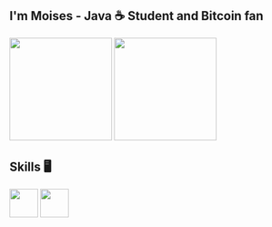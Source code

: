 ## I'm Moises - Java ☕ Student and Bitcoin fan

<div align="left">
	<img height="180em" src="https://github-readme-stats.vercel.app/api?username=MoisesC-Costa&show_icons=true&theme=radical&include_all_commits=true&count_private=true" />
	<img height="180em" src="https://github-readme-stats.vercel.app/api/top-langs/?username=MoisesC-Costa&theme=radical" />
</div>

## Skills :desktop_computer:

<div>
	<img height="50px" src="https://cdn.jsdelivr.net/gh/devicons/devicon/icons/python/python-original-wordmark.svg" />
  	<img height="50px" src="https://cdn.jsdelivr.net/gh/devicons/devicon/icons/java/java-original.svg" />
</div>
